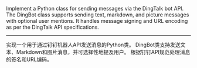 Implement a Python class for sending messages via the DingTalk bot API. The
DingBot class supports sending text, markdown, and picture messages with
optional user mentions. It handles message signing and URL encoding as
per the DingTalk API specifications.

---

实现一个用于通过钉钉机器人API发送消息的Python类。
DingBot类支持发送文本、Markdown和图片消息，并可选择性地提及用户。
根据钉钉API规范处理消息的签名和URL编码。
